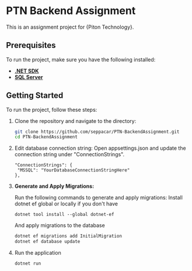 # PTN Backend Assignment

This is an assignment project for {Piton Technology}.

## Prerequisites

To run the project, make sure you have the following installed:

- [**.NET SDK**](https://dotnet.microsoft.com/download)
- [**SQL Server**](https://www.microsoft.com/en-us/sql-server/sql-server-downloads)

## Getting Started

To run the project, follow these steps:

1. Clone the repository and navigate to the directory:

   ```bash
   git clone https://github.com/seppacar/PTN-BackendAssignment.git
   cd PTN-BackendAssignment
   ```
2. Edit database connection string: Open appsettings.json and update the connection string under "ConnectionStrings".
   ```
   "ConnectionStrings": {
    "MSSQL": "YourDatabaseConnectionStringHere"
   },
   ```
4. **Generate and Apply Migrations:**

   Run the following commands to generate and apply migrations:
   Install dotnet ef global or locally if you don't have
   ```
   dotnet tool install --global dotnet-ef
   ```
   And apply migrations to the database

   ```bash
   dotnet ef migrations add InitialMigration
   dotnet ef database update
   ```
   
3. Run the application
   ```
   dotnet run
   ```
